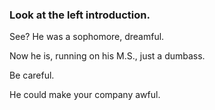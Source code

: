 ### Look at the left introduction.

See? He was a sophomore, dreamful.

Now he is, running on his M.S., just a dumbass.

Be careful.

He could make your company awful.
